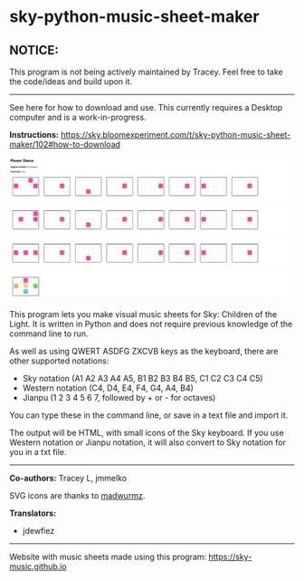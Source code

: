 # sky-python-music-sheet-maker

## NOTICE:

This program is not being actively maintained by Tracey. Feel free to take the code/ideas and build upon it.

***

See here for how to download and use. This currently requires a Desktop computer and is a work-in-progress.

**Instructions:** https://sky.bloomexperiment.com/t/sky-python-music-sheet-maker/102#how-to-download

![Flower Dance intro music sheet](https://raw.githubusercontent.com/sky-music/sky-python-music-sheet-maker/master/images/flower_dance_intro.png)

This program lets you make visual music sheets for Sky: Children of the Light. It is written in Python and does not require previous knowledge of the command line to run. 

As well as using QWERT ASDFG ZXCVB keys as the keyboard, there are other supported notations:

- Sky notation (A1 A2 A3 A4 A5, B1 B2 B3 B4 B5, C1 C2 C3 C4 C5)
- Western notation (C4, D4, E4, F4, G4, A4, B4)
- Jianpu (1 2 3 4 5 6 7, followed by + or - for octaves)

You can type these in the command line, or save in a text file and import it. 

The output will be HTML, with small icons of the Sky keyboard. If you use Western notation or Jianpu notation, it will also convert to Sky notation for you in a txt file.

***

**Co-authors:** Tracey L, jmmelko

SVG icons are thanks to [madwurmz](http://madwurmz.com).

**Translators:**

- jdewfiez

***

Website with music sheets made using this program: https://sky-music.github.io
